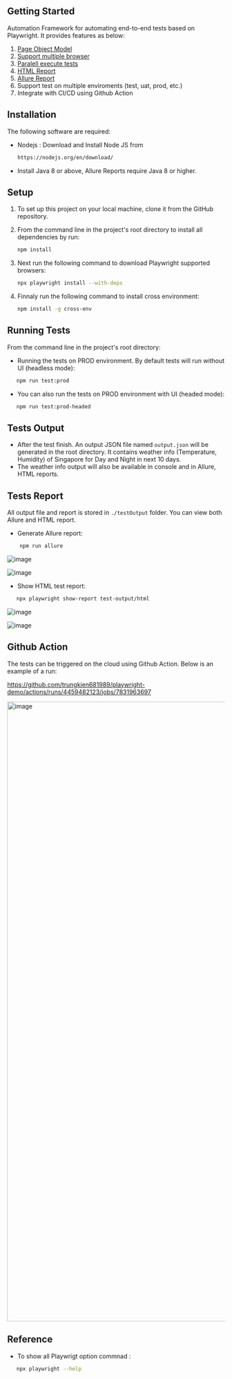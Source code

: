 ## Getting Started

Automation Framework for automating end-to-end tests based on Playwright. It provides features as below:

1. [Page Object Model](https://playwright.dev/docs/pom)
2. [Support multiple browser](https://playwright.dev/docs/why-playwright#support-for-all-browsers)
3. [Paralell execute tests](https://playwright.dev/docs/test-parallel)
4. [HTML Report](https://playwright.dev/docs/test-reporters#html-reporter)
5. [Allure Report](https://www.npmjs.com/package/allure-playwright)
6. Support test on multiple enviroments (test, uat, prod, etc.)
7. Integrate with CI/CD using Github Action

## Installation

The following software are required:

- Nodejs : Download and Install Node JS from
  ```sh
  https://nodejs.org/en/download/
  ```
- Install Java 8 or above, Allure Reports require Java 8 or higher.

## Setup

1. To set up this project on your local machine, clone it from the GitHub repository.
2. From the command line in the project's root directory to install all dependencies by run:

   ```bash
   npm install
   ```

3. Next run the following command to download Playwright supported browsers:

   ```bash
   npx playwright install --with-deps
   ```

4. Finnaly run the following command to install cross environment:

   ```bash
   npm install -g cross-env
   ```

## Running Tests

From the command line in the project's root directory:

- Running the tests on PROD environment. By default tests will run without UI (headless mode):

```bash
   npm run test:prod
```

- You can also run the tests on PROD environment with UI (headed mode):

```bash
   npm run test:prod-headed
```

## Tests Output

- After the test finish. An output JSON file named `output.json` will be generated in the root directory. It contains weather info (Temperature, Humidity) of Singapore for Day and Night in next 10 days.
- The weather info output will also be available in console and in Allure, HTML reports.

## Tests Report

All output file and report is stored in `./testOutput` folder. You can view both Allure and HTML report.

- Generate Allure report:

```bash
    npm run allure
```

![image](https://user-images.githubusercontent.com/49904115/226183572-378e5947-48ae-4a7c-8c0b-1099aa595c9b.png)

![image](https://user-images.githubusercontent.com/49904115/226183625-5d952da2-31b7-4ac8-8fa4-1077bf184a08.png)

- Show HTML test report:

```bash
   npx playwright show-report test-output/html
```

![image](https://user-images.githubusercontent.com/49904115/226183172-4291f595-e606-4983-8599-aa121aa2c774.png)

![image](https://user-images.githubusercontent.com/49904115/226183242-287fd003-5149-41f3-b51f-5ac3463eb75d.png)

## Github Action

The tests can be triggered on the cloud using Github Action. Below is an example of a run:

https://github.com/trungkien681989/playwright-demo/actions/runs/4459482123/jobs/7831963697

<img width="1433" alt="image" src="https://user-images.githubusercontent.com/49904115/226160065-54eb5a40-c6fd-4e2e-8478-244dfe988ab3.png">

## Reference

- To show all Playwrigt option commnad :

```bash
   npx playwright --help
```

